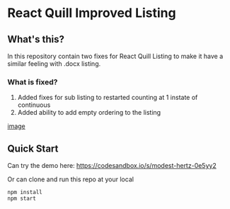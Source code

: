 # React Quill Improved Listing

## What's this?

In this repository contain two fixes for React Quill Listing to make it have a similar feeling with .docx listing.

### What is fixed?
1. Added fixes for sub listing to restarted counting at 1 instate of continuous
2. Added ability to add empty ordering to the listing

[image](https://user-images.githubusercontent.com/64799412/227168030-ffe9f3a8-cb2e-4f51-a07d-7f55db81de1f.png)

## Quick Start

Can try the demo here: https://codesandbox.io/s/modest-hertz-0e5yy2

Or can clone and run this repo at your local
```
npm install
npm start
```


